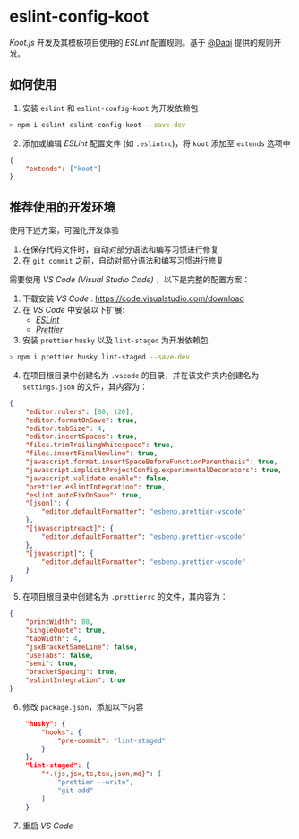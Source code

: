# eslint-config-koot

_Koot.js_ 开发及其模板项目使用的 _ESLint_ 配置规则。基于 [@Daqi](https://github.com/daqi) 提供的规则开发。

## 如何使用

1. 安装 `eslint` 和 `eslint-config-koot` 为开发依赖包

```bash
> npm i eslint eslint-config-koot --save-dev
```

2. 添加或编辑 _ESLint_ 配置文件 (如 `.eslintrc`)，将 `koot` 添加至 `extends` 选项中

```json
{
    "extends": ["koot"]
}
```

## 推荐使用的开发环境

使用下述方案，可强化开发体验

1. 在保存代码文件时，自动对部分语法和编写习惯进行修复
2. 在 `git commit` 之前，自动对部分语法和编写习惯进行修复

需要使用 _VS Code (Visual Studio Code)_ ，以下是完整的配置方案：

1. 下载安装 _VS Code_ : https://code.visualstudio.com/download
2. 在 _VS Code_ 中安装以下扩展:
    - [_ESLint_](https://marketplace.visualstudio.com/items?itemName=dbaeumer.vscode-eslint)
    - [_Prettier_](https://marketplace.visualstudio.com/items?itemName=esbenp.prettier-vscode)
3. 安装 `prettier` `husky` 以及 `lint-staged` 为开发依赖包

```bash
> npm i prettier husky lint-staged --save-dev
```

4. 在项目根目录中创建名为 `.vscode` 的目录，并在该文件夹内创建名为 `settings.json` 的文件，其内容为：

```json
{
    "editor.rulers": [80, 120],
    "editor.formatOnSave": true,
    "editor.tabSize": 4,
    "editor.insertSpaces": true,
    "files.trimTrailingWhitespace": true,
    "files.insertFinalNewline": true,
    "javascript.format.insertSpaceBeforeFunctionParenthesis": true,
    "javascript.implicitProjectConfig.experimentalDecorators": true,
    "javascript.validate.enable": false,
    "prettier.eslintIntegration": true,
    "eslint.autoFixOnSave": true,
    "[json]": {
        "editor.defaultFormatter": "esbenp.prettier-vscode"
    },
    "[javascriptreact]": {
        "editor.defaultFormatter": "esbenp.prettier-vscode"
    },
    "[javascript]": {
        "editor.defaultFormatter": "esbenp.prettier-vscode"
    }
}
```

5. 在项目根目录中创建名为 `.prettierrc` 的文件，其内容为：

```json
{
    "printWidth": 80,
    "singleQuote": true,
    "tabWidth": 4,
    "jsxBracketSameLine": false,
    "useTabs": false,
    "semi": true,
    "bracketSpacing": true,
    "eslintIntegration": true
}
```

6. 修改 `package.json`，添加以下内容

```json
    "husky": {
        "hooks": {
            "pre-commit": "lint-staged"
        }
    },
    "lint-staged": {
        "*.{js,jsx,ts,tsx,json,md}": [
            "prettier --write",
            "git add"
        ]
    }
```

7. 重启 _VS Code_
